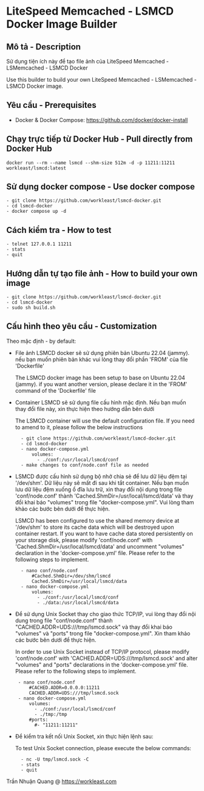 LiteSpeed Memcached - LSMCD Docker Image Builder
=======  
Mô tả - Description
--------
Sử dụng tiện ích này để tạo file ảnh của LiteSpeed Memcached - LSMemcached - LSMCD Docker

Use this builder to build your own LiteSpeed Memcached - LSMemcached -LSMCD Docker image.

Yêu cầu - Prerequisites
--------
- Docker & Docker Compose: https://github.com/docker/docker-install

Chạy trực tiếp từ Docker Hub - Pull directly from Docker Hub
--------
```
docker run --rm --name lsmcd --shm-size 512m -d -p 11211:11211 workleast/lsmcd:latest
```
## Sử dụng docker compose - Use docker compose
```
- git clone https://github.com/workleast/lsmcd-docker.git
- cd lsmcd-docker
- docker compose up -d
```

Cách kiểm tra - How to test
--------
```
- telnet 127.0.0.1 11211
- stats
- quit
```

Hướng dẫn tự tạo file ảnh - How to build your own image
--------
```
- git clone https://github.com/workleast/lsmcd-docker.git
- cd lsmcd-docker
- sudo sh build.sh
```

Cấu hình theo yêu cầu - Customization
--------
Theo mặc định - by default:
- File ảnh LSMCD docker sẽ sử dụng phiên bản Ubuntu 22.04 (jammy). nếu bạn muốn phiên bản khác vui lòng thay đổi phần 'FROM' của file 'Dockerfile'

  The LSMCD docker image has been setup to base on Ubuntu 22.04 (jammy). if you want another version, please declare it in the 'FROM' command of the 'Dockerfile' file

- Container LSMCD sẽ sử dụng file cấu hình mặc định. Nếu bạn muốn thay đổi file này, xin thực hiện theo hướng dẫn bên dưới

  The LSMCD container will use the default configuration file. If you need to amend to it, please follow the below instructions
  ```
    - git clone https://github.com/workleast/lsmcd-docker.git
    - cd lsmcd-docker
    - nano docker-compose.yml
        volumes:
          - ./conf:/usr/local/lsmcd/conf
    - make changes to conf/node.conf file as needed
  ```

- LSMCD được cấu hình sử dụng bộ nhở chia sẻ để lưu dữ liệu đệm tại '/dev/shm'. Dữ liệu này sẽ mất đi sau khi tắt container. Nếu bạn muốn lưu dữ liệu đệm xuống ổ đĩa lưu trữ, xin thay đổi nội dụng trong file 'conf/node.conf' thành 'Cached.ShmDir=/usr/local/lsmcd/data' và thay đổi khai báo "volumes" trong file "docker-compose.yml". Vui lòng tham khảo các bước bên dưới để thực hiện. 

  LSMCD has been configured to use the shared memory device at '/dev/shm' to store its cache data which will be destroyed upon container restart. If you want to have cache data stored persistently on your storage disk, please modify 'conf/node.conf' with 'Cached.ShmDir=/usr/local/lsmcd/data' and uncomment "volumes" declaration in the 'docker-compose.yml' file. Please refer to the following steps to implement.
  ```
    - nano conf/node.conf
        #Cached.ShmDir=/dev/shm/lsmcd
        Cached.ShmDir=/usr/local/lsmcd/data
    - nano docker-compose.yml
        volumes:
          - ./conf:/usr/local/lsmcd/conf
          - ./data:/usr/local/lsmcd/data
  ```
- Để sử dụng Unix Socket thay cho giao thức TCP/IP, vui lòng thay đổi nội dung trong file "conf/node.conf" thành "CACHED.ADDR=UDS:///tmp/lsmcd.sock" và thay đổi khai báo "volumes" và "ports" trong file "docker-compose.yml". Xin tham khảo các bước bên dưới để thực hiện.

  In order to use Unix Socket instead of TCP/IP protocol, please modify 'conf/node.conf' with 'CACHED.ADDR=UDS:///tmp/lsmcd.sock' and alter "volumes" and "ports" declarations in the 'docker-compose.yml' file. Please refer to the following steps to implement.
   ```
    - nano conf/node.conf
        #CACHED.ADDR=0.0.0.0:11211
        CACHED.ADDR=UDS:///tmp/lsmcd.sock
    - nano docker-compose.yml
        volumes:
          - ./conf:/usr/local/lsmcd/conf
          - ./tmp:/tmp
        #ports:
          #- "11211:11211"
  ```
- Để kiểm tra kết nối Unix Socket, xin thực hiện lệnh sau:
  
  To test Unix Socket connection, please execute the below commands:
  ```
    - nc -U tmp/lsmcd.sock -C
    - stats
    - quit
  ```
Trần Nhuận Quang @ https://workleast.com

